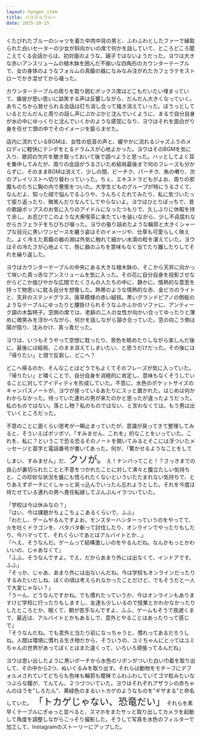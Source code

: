 ```yaml
---
layout: hyogen_item
title: パステルブルー
date: 2025-10-15
---
```


くたびれたブルーのシャツを着た中肉中背の男と、ふわふわとしたファーで縁取られた白いセーターの少女が斜向かいの席で何かを話していて、ところどころ聞こえてくる会話からは、初対面のような、親子ではないようだった。ヨウは大きな赤いアンスリュームの植木鉢を囲んだ不揃いな四角形のカウンターテーブルで、女の身体のようなフォルムの真鍮の器になみなみ注がれたカフェラテをストローでかき混ぜてから啜った。

カウンターテーブルの周りを取り囲むボックス席はどこもだいたい埋まっていて、誰彼が思い思いに談笑する声は反響しながら、だんだん大きくなっていく。
あちこちから発せられる会話は打ち消し合って掻き消えていった。ぼうっとしているとだんだんと周りの話し声にぷかぷかと沈んでいくように、まるで自分自身が水の中にゆっくりと沈んでいくかのような感覚になり、ヨウはそれを面白がり身を任せて頭の中でそのイメージを膨らませた。

店内に流れているBGMは、女性の低音の声と、緩やかに流れるジャズふうのメロディに軽快にテンポをとるドラムスが心地よかった。ヨウはそのBGMを気に入り、歌詞の欠片を聴き取っておいて後で調べようと思った。ハッとしてよく耳を集中してみたが、周りの会話がうるさいため結局最後まで何のフレーズも分からずに、そのままBGMは消えて、少しの間、ピーチク、パーチク、魚の囀り、次のプレイリストへ切り替わっていった。ちぇ、エキストラどもがよお、周りの邪魔ものたちに胸の内で悪態をついた。大学生どものグループが特にうるさくて、なんだよ、知った顔で悩んでるふりや、うんちくたれてみたり、私に気づいたって振り返ったり、微笑んだりなんてしてやらないよ。ヨウはひとりぼっちで、昔の歌謡ポップスのお気に入りのアイドルになったつもりで、久しぶりに休暇を持て余し、お忍びでこのような大衆喫茶に来たていを装いながら、少し不貞腐れながらカフェラテをちびちび啜った。ヨウの張り詰めたような輪郭と大きくシャープな目元に黒いワンピースを纏う姿はそのイメージや、仕草も可愛らしく映えた。よく冷えた真鍮の器の淵は外気に触れて細かい水滴の粒を湛えていた。ヨウはその冷たさが心地よくて、唇に器のふちを意味もなく当てたり離したりしてそれを繰り返した。

ヨウはカウンターテーブルの中央にある大きな植木鉢の、そこから天井に向かって咲いた真っ赤なアンスリュームを気に入った。その花に自分自身を投影させながらどこか煌びやかな広間でたくさんの人たちの中に、静かに、情熱的な意思を持って物思いに耽る自分を想像した。熱帯のような情熱的な赤、金ピカのライトと、天井のステンドグラス、唐草模様の赤い絨毯。黒いグランドピアノの側板のようなテーブルにゆったりと腰掛けられそうなふかふかのソファに、アンティーク調の木製椅子。窓側の席では、老齢の二人の女性が向かい合ってゆったりと薄めに微笑みを浮かべながら、何かを話しながら頷き合っていた。窓の向こう側は陽が陰り、沈みかけ、真っ青だった。

ヨウは、いつもそうやって空想に耽ったり、景色を眺めたりしながら楽しんだ後に、最後には結局、このまま消えてしまいたい、と思うだけだった。その後には「帰りたい」と頭で反芻し、どこへ？

どこへ帰るのか、そんなことはどうでもよくてそのフレーズが気に入っていた。「帰りたい」と嘯くことで、自分自身を消極的に肯定し、意味もなくそうしていることに対してアイディティを形成していた。不意に、水色のポケットサイズのキャンパスノートが、ヨウが座っているあたりにスッと置かれた。はじめは何かわからなかった。待っていた連れの男が来たのかと思ったが違ったようだった。私のものではない。落とし物？私のものではない、と言わなくては。もう男は出ていくところだった。

不意のことに面くらい思考が一瞬止まっていたが、意識が戻ってきて整理してみると、そういえばボソボソ、「すみません、これを」的なことをいっていた。これを、私に？というこで恐る恐るそのノートを開いてみるとそこには浮ついたメッセージと苗字と電話番号が書いてあった。何が、「驚かせるようなことをしてしまい、すみません」だ、<span style="font-size: 25px;">クソが。</span>え！ナンパってこと！？さっきまでの良心が裏切られたことと不意をつかれたことに対して沸々と腹立たしい気持ちと、この珍妙な状況を誰にも悟られたくないといういたたまれない気持ちで、とりあえずポーチにぐしゃっと突っ込んでいったん忘れようとした。それを今度は待たせている連れの男へ責任転嫁してぷんぷんイラついていた。

「学校は今は休みなの？」  
「はい、今は課題がちょこちょこあるくらいで、ふふ」  
「わたし、ゲームやるんですよお。モンスターハンターっていうのをやってて、火を吐くドラゴンを、バタバタ斬って討伐したり、オンラインでやったりもしたり、今ハマってて、それくらいであとはアルバイトとか…」  
「へえ、そうなんだ。ゲームって結構激しいのをやるんだね。なんかもっとかわいいの、じゃあなくて」  
「ふふ、そうなんですよ。でえ、だからあまり外には出なくて、インドアです。ふふ」  
「そっか、じゃあ、あまり外には出ないんだね。今は学校もオンラインだったりするみたいだしね、ぼくの頃は考えられなかったことだけど、でもそうだと一人で大変じゃない？」  
「うーん、どうなんですかね。でも慣れたっていうか、今はオンラインもありますけど学校に行ったりもしますし、友達も少しいるので授業とかわかなかったりしたところとか、眠くて、朝が苦手なんですよ、ふふ、ゲームもそうで夜遅くまで、最近は、アルバイトとかもあるしで、意外とやることはあったりって感じで」  
「そうなんだね。でも意外と当たり前になっちゃうと、慣れってあるだろうしね。人間は環境に慣れる生き物だから、そういうの、ユミちゃんにとってはユミちゃんの世界があってぼくとはまた違くって、いろいろ頑張ってるんだね」

ヨウは思い出したように黒いポーチから水色のリボンがついた白い巾着を取り出して、その中から2つ、ぬいぐるみを取り出す。それらは動物をモチーフにデフォルメされていてどちらも色味も輪郭も曖昧でふわふわしていてゴマ粒みたいなつぶらな瞳が、てんてん、２つづついていた。ヨウはそれぞれアザラシの赤ちゃんのほうを"しろたん"、黄緑色のまるいトカゲのようなものを"ギザまる"と命名していた。
<span style="font-size: 25px;">「トカゲじゃない、恐竜だい」</span>
それらを素早くテーブルにぎゅっと並べると、スマホをまたサッと取り出してカメラを起動して角度を調整しながらこっそり撮影した。そうして写真を水色のフィルターで加工して、Instagramのストーリーにアップした。